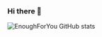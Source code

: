 ### Hi there 👋

![EnoughForYou GitHub stats](https://github-readme-stats.vercel.app/api?username=EnoughForYou&theme=midnight-purple&show_icons=true)
